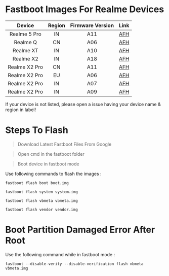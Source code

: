 # Fastboot Images For Realme Devices

| Device | Region | Firmware Version | Link |
| :-: | :-: | :-: | :-: | 
| Realme 5 Pro | IN | A11 | [AFH](https://androidfilehost.com/?fid=4349826312261604056) |
| Realme Q | CN | A06 | [AFH](https://androidfilehost.com/?fid=1899786940962607920) |
| Realme XT | IN | A10 | [AFH](https://androidfilehost.com/?fid=1899786940962606272) |
| Realme X2 | IN | A18 | [AFH](https://androidfilehost.com/?fid=4349826312261728724) |
| Realme X2 Pro | CN | A11 | [AFH](https://androidfilehost.com/?fid=4349826312261628809) |
| Realme X2 Pro | EU | A06 | [AFH](https://androidfilehost.com/?fid=4349826312261642076) |
| Realme X2 Pro | IN | A07 | [AFH](https://androidfilehost.com/?fid=4349826312261679551) |
| Realme X2 Pro | IN | A09 | [AFH](https://www.androidfilehost.com/?fid=4349826312261728685) |

If your device is not listed, please open a issue having your device name & region in label!

# Steps To Flash 
> Download Latest Fastboot Files From Google

> Open cmd in the fastboot folder

> Boot device in fastboot mode

Use following commands to flash the images :
```
fastboot flash boot boot.img

fastboot flash system system.img

fastboot flash vbmeta vbmeta.img

fastboot flash vendor vendor.img
```

# Boot Partition Damaged Error After Root
Use the following command while in fastboot mode :
```
fastboot --disable-verity --disable-verification flash vbmeta vbmeta.img
```
